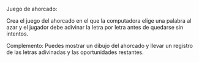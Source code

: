 Juego de ahorcado: 

Crea el juego del ahorcado en el que la computadora elige una palabra al azar y el jugador debe adivinar la letra por letra antes de quedarse sin intentos. 

Complemento: Puedes mostrar un dibujo del ahorcado y llevar un registro de las letras adivinadas y las oportunidades restantes.